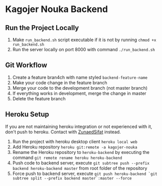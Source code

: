 Kagojer Nouka Backend
======================

Run the Project Locally
-----------------------
1. Make `run_backend.sh` script executable if it is not by running `chmod +x run_backend.sh`
1. Run the server locally on port 8000 with command `./run_backend.sh`
 
Git Workflow
------------
1. Create a feature bran4ch with name styled `backend-feature-name`
1. Make your code change in the feature branch
1. Merge your code to the development branch (not master branch)
1. If everything works in development, merge the change in master
1. Delete the feature branch

Heroku Setup
------------
If you are not maintaining heroku integration or not experienced with it, don't push to heroku.
Contact with [ZunaedSifat](https://github.com/zunaedsifat) instead.
1. Run the project with heroku desktop client `heroku local web`
1. Add Heroku repository `heroku git:remote -a kagojer-nouka`
1. Rename the Heroku repository to `heroku-backend` by executing the command
`git remote rename heroku heroku-backend`
1. Push code to backend server, execute `git subtree push --prefix backend heroku-backend master` from root folder of the repository
1. Force push to backend server, execute ```git push heroku-backend `git subtree split --prefix backend master`:master --force```
